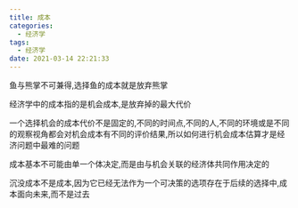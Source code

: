 ```yaml
---
title: 成本
categories:
  - 经济学
tags:
  - 经济学
date: 2021-03-14 22:21:33
---
```


鱼与熊掌不可兼得,选择鱼的成本就是放弃熊掌

经济学中的成本指的是机会成本,是放弃掉的最大代价

一个选择机会的成本代价不是固定的,不同的时间点,不同的人,不同的环境或是不同的观察视角都会对机会成本有不同的评价结果,所以如何进行机会成本估算才是经济问题中最难的问题

成本基本不可能由单一个体决定,而是由与机会关联的经济体共同作用决定的

沉没成本不是成本,因为它已经无法作为一个可决策的选项存在于后续的选择中,成本面向未来,而不是过去




<!--more-->